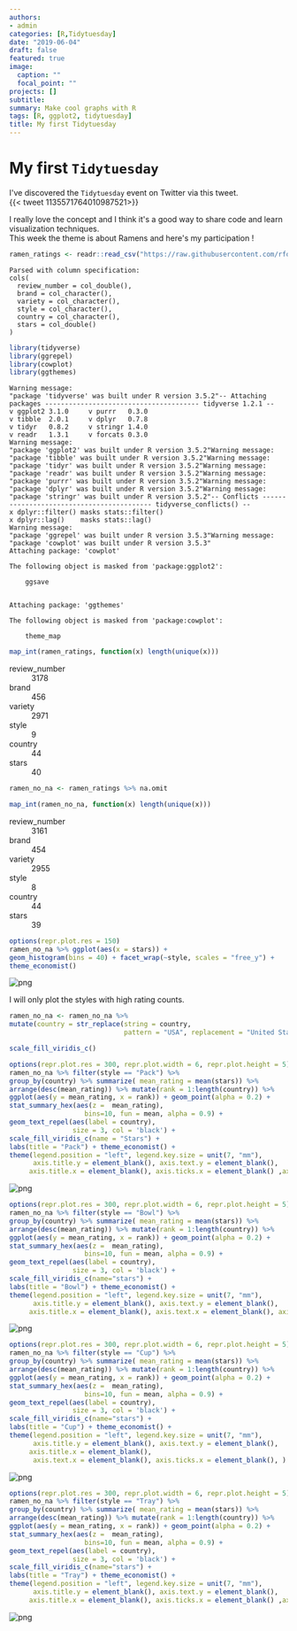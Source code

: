 ```yaml
---
authors:
- admin
categories: [R,Tidytuesday]
date: "2019-06-04"
draft: false
featured: true
image:
  caption: ""
  focal_point: ""
projects: []
subtitle: 
summary: Make cool graphs with R
tags: [R, ggplot2, tidytuesday]
title: My first Tidytuesday
---
```


# My first `Tidytuesday`

I've discovered the `Tidytuesday` event on Twitter via this tweet.  
{{< tweet 1135571764010987521>}} 

I really love the concept and I think it's a good way to share code and learn visualization techniques.   
This week the theme is about Ramens and here's my participation !


```R
ramen_ratings <- readr::read_csv("https://raw.githubusercontent.com/rfordatascience/tidytuesday/master/data/2019/2019-06-04/ramen_ratings.csv")
```

    Parsed with column specification:
    cols(
      review_number = col_double(),
      brand = col_character(),
      variety = col_character(),
      style = col_character(),
      country = col_character(),
      stars = col_double()
    )
    


```R
library(tidyverse)
library(ggrepel)
library(cowplot)
library(ggthemes)
```

    Warning message:
    "package 'tidyverse' was built under R version 3.5.2"-- Attaching packages --------------------------------------- tidyverse 1.2.1 --
    v ggplot2 3.1.0     v purrr   0.3.0
    v tibble  2.0.1     v dplyr   0.7.8
    v tidyr   0.8.2     v stringr 1.4.0
    v readr   1.3.1     v forcats 0.3.0
    Warning message:
    "package 'ggplot2' was built under R version 3.5.2"Warning message:
    "package 'tibble' was built under R version 3.5.2"Warning message:
    "package 'tidyr' was built under R version 3.5.2"Warning message:
    "package 'readr' was built under R version 3.5.2"Warning message:
    "package 'purrr' was built under R version 3.5.2"Warning message:
    "package 'dplyr' was built under R version 3.5.2"Warning message:
    "package 'stringr' was built under R version 3.5.2"-- Conflicts ------------------------------------------ tidyverse_conflicts() --
    x dplyr::filter() masks stats::filter()
    x dplyr::lag()    masks stats::lag()
    Warning message:
    "package 'ggrepel' was built under R version 3.5.3"Warning message:
    "package 'cowplot' was built under R version 3.5.3"
    Attaching package: 'cowplot'
    
    The following object is masked from 'package:ggplot2':
    
        ggsave
    
    
    Attaching package: 'ggthemes'
    
    The following object is masked from 'package:cowplot':
    
        theme_map
    
    


```R
map_int(ramen_ratings, function(x) length(unique(x)))
```


<dl class=dl-horizontal>
	<dt>review_number</dt>
		<dd>3178</dd>
	<dt>brand</dt>
		<dd>456</dd>
	<dt>variety</dt>
		<dd>2971</dd>
	<dt>style</dt>
		<dd>9</dd>
	<dt>country</dt>
		<dd>44</dd>
	<dt>stars</dt>
		<dd>40</dd>
</dl>




```R
ramen_no_na <- ramen_ratings %>% na.omit
```


```R
map_int(ramen_no_na, function(x) length(unique(x)))
```


<dl class=dl-horizontal>
	<dt>review_number</dt>
		<dd>3161</dd>
	<dt>brand</dt>
		<dd>454</dd>
	<dt>variety</dt>
		<dd>2955</dd>
	<dt>style</dt>
		<dd>8</dd>
	<dt>country</dt>
		<dd>44</dd>
	<dt>stars</dt>
		<dd>39</dd>
</dl>




```R
options(repr.plot.res = 150)
ramen_no_na %>% ggplot(aes(x = stars)) + 
geom_histogram(bins = 40) + facet_wrap(~style, scales = "free_y") +
theme_economist()
```


![png](output_7_0.png)


I will only plot the styles with high rating counts.


```R
ramen_no_na <- ramen_no_na %>% 
mutate(country = str_replace(string = country, 
                             pattern = "USA", replacement = "United States"))
```


```R
scale_fill_viridis_c()
```


```R
options(repr.plot.res = 300, repr.plot.width = 6, repr.plot.height = 5)
ramen_no_na %>% filter(style == "Pack") %>%
group_by(country) %>% summarize( mean_rating = mean(stars)) %>%
arrange(desc(mean_rating)) %>% mutate(rank = 1:length(country)) %>%
ggplot(aes(y = mean_rating, x = rank)) + geom_point(alpha = 0.2) + 
stat_summary_hex(aes(z =  mean_rating), 
                   bins=10, fun = mean, alpha = 0.9) + 
geom_text_repel(aes(label = country), 
                size = 3, col = 'black') + 
scale_fill_viridis_c(name = "Stars") +
labs(title = "Pack") + theme_economist() + 
theme(legend.position = "left", legend.key.size = unit(7, "mm"),
      axis.title.y = element_blank(), axis.text.y = element_blank(),
     axis.title.x = element_blank(), axis.ticks.x = element_blank() ,axis.text.x = element_blank())
```


![png](output_11_0.png)



```R
options(repr.plot.res = 300, repr.plot.width = 6, repr.plot.height = 5)
ramen_no_na %>% filter(style == "Bowl") %>%
group_by(country) %>% summarize( mean_rating = mean(stars)) %>%
arrange(desc(mean_rating)) %>% mutate(rank = 1:length(country)) %>%
ggplot(aes(y = mean_rating, x = rank)) + geom_point(alpha = 0.2) + 
stat_summary_hex(aes(z =  mean_rating), 
                   bins=10, fun = mean, alpha = 0.9) + 
geom_text_repel(aes(label = country), 
                size = 3, col = 'black') + 
scale_fill_viridis_c(name="stars") +
labs(title = "Bowl") + theme_economist() + 
theme(legend.position = "left", legend.key.size = unit(7, "mm"),
      axis.title.y = element_blank(), axis.text.y = element_blank(),
     axis.title.x = element_blank(), axis.text.x = element_blank(), axis.ticks.x = element_blank())
```


![png](output_12_0.png)



```R
options(repr.plot.res = 300, repr.plot.width = 6, repr.plot.height = 5)
ramen_no_na %>% filter(style == "Cup") %>%
group_by(country) %>% summarize( mean_rating = mean(stars)) %>%
arrange(desc(mean_rating)) %>% mutate(rank = 1:length(country)) %>%
ggplot(aes(y = mean_rating, x = rank)) + geom_point(alpha = 0.2) + 
stat_summary_hex(aes(z =  mean_rating), 
                   bins=10, fun = mean, alpha = 0.9) + 
geom_text_repel(aes(label = country), 
                size = 3, col = 'black') + 
scale_fill_viridis_c(name="stars") +
labs(title = "Cup") + theme_economist() + 
theme(legend.position = "left", legend.key.size = unit(7, "mm"),
      axis.title.y = element_blank(), axis.text.y = element_blank(),
     axis.title.x = element_blank(), 
      axis.text.x = element_blank(), axis.ticks.x = element_blank(), )
```


![png](output_13_0.png)



```R
options(repr.plot.res = 300, repr.plot.width = 6, repr.plot.height = 5)
ramen_no_na %>% filter(style == "Tray") %>%
group_by(country) %>% summarize( mean_rating = mean(stars)) %>%
arrange(desc(mean_rating)) %>% mutate(rank = 1:length(country)) %>%
ggplot(aes(y = mean_rating, x = rank)) + geom_point(alpha = 0.2) + 
stat_summary_hex(aes(z =  mean_rating), 
                   bins=10, fun = mean, alpha = 0.9) + 
geom_text_repel(aes(label = country), 
                size = 3, col = 'black') + 
scale_fill_viridis_c(name="stars") +
labs(title = "Tray") + theme_economist() + 
theme(legend.position = "left", legend.key.size = unit(7, "mm"),
      axis.title.y = element_blank(), axis.text.y = element_blank(),
     axis.title.x = element_blank(), axis.ticks.x = element_blank() ,axis.text.x = element_blank())
```


![png](output_14_0.png)



```R

```
